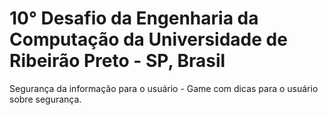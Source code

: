 # 10° Desafio da Engenharia da Computação da Universidade de Ribeirão Preto - SP, Brasil

Segurança da informação para o usuário - Game com dicas para o usuário sobre segurança.
